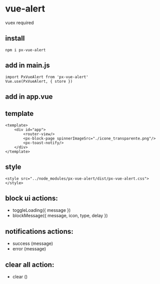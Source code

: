 # vue-alert


vuex required


## install

```
npm i px-vue-alert
```



## add in main.js

```
import PxVueAlert from 'px-vue-alert'
Vue.use(PxVueAlert, { store })
```



## add in app.vue


## template
```
<template>
	<div id="app">
		<router-view/>
		<px-block-page spinnerImageSrc="./icone_transparente.png"/>
		<px-toast-notify/>
	</div>
</template>
```


## style
```
<style src="../node_modules/px-vue-alert/dist/px-vue-alert.css"></style>
```

## block ui actions:

* toggleLoading({ message })
* blockMessage({ message, icon, type, delay })

## notifications actions:

* success (message)
* error (message)

## clear all action:
* clear ()
